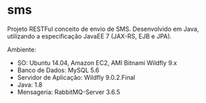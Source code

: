 # sms

Projeto RESTFul conceito de envio de SMS. Desenvolvido em Java, utilizando a especificação JavaEE 7 (JAX-RS, EJB e JPA).

Ambiente:
- SO: Ubuntu 14.04, Amazon EC2, AMI Bitnami Wildfly 9.x
- Banco de Dados: MySQL 5.6
- Servidor de Aplicação: Wildfly 9.0.2.Final
- Java: 1.8
- Mensageria: RabbitMQ-Server 3.6.5
